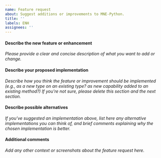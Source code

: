```yaml
---
name: Feature request
about: Suggest additions or improvements to MNE-Python.
title: ''
labels: ENH
assignees: ''
---
```


#### Describe the new feature or enhancement
*Please provide a clear and concise description of what you want to add or
change.*


#### Describe your proposed implementation
*Describe how you think the feature or improvement should be implemented (e.g., 
as a new type on an existing type? as new capability added to an existing
method?) If you're not sure, please delete this section and the next section.*


#### Describe possible alternatives
*If you've suggested an implementation above, list here any alternative
implementations you can think of, and brief comments explaining why the chosen
implementation is better.*


#### Additional comments
*Add any other context or screenshots about the feature request here.*
